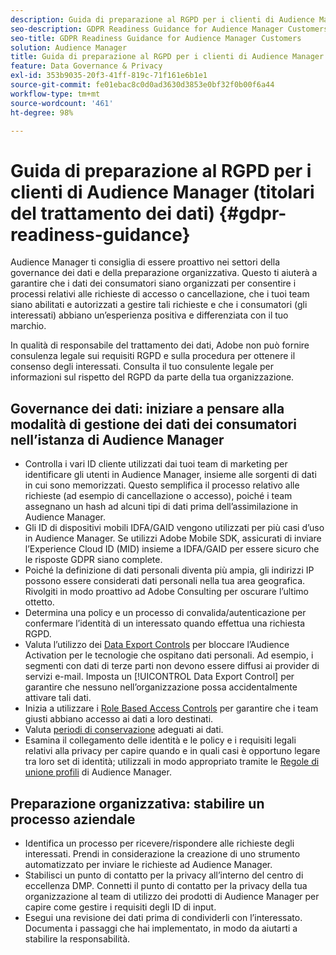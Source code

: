 ```yaml
---
description: Guida di preparazione al RGPD per i clienti di Audience Manager
seo-description: GDPR Readiness Guidance for Audience Manager Customers
seo-title: GDPR Readiness Guidance for Audience Manager Customers
solution: Audience Manager
title: Guida di preparazione al RGPD per i clienti di Audience Manager
feature: Data Governance & Privacy
exl-id: 353b9035-20f3-41ff-819c-71f161e6b1e1
source-git-commit: fe01ebac8c0d0ad3630d3853e0bf32f0b00f6a44
workflow-type: tm+mt
source-wordcount: '461'
ht-degree: 98%

---
```


# Guida di preparazione al RGPD per i clienti di Audience Manager (titolari del trattamento dei dati) {#gdpr-readiness-guidance}

Audience Manager ti consiglia di essere proattivo nei settori della governance dei dati e della preparazione organizzativa. Questo ti aiuterà a garantire che i dati dei consumatori siano organizzati per consentire i processi relativi alle richieste di accesso o cancellazione, che i tuoi team siano abilitati e autorizzati a gestire tali richieste e che i consumatori (gli interessati) abbiano un’esperienza positiva e differenziata con il tuo marchio.

In qualità di responsabile del trattamento dei dati, Adobe non può fornire consulenza legale sui requisiti RGPD e sulla procedura per ottenere il consenso degli interessati. Consulta il tuo consulente legale per informazioni sul rispetto del RGPD da parte della tua organizzazione.

## Governance dei dati: iniziare a pensare alla modalità di gestione dei dati dei consumatori nell’istanza di Audience Manager

* Controlla i vari ID cliente utilizzati dai tuoi team di marketing per identificare gli utenti in Audience Manager, insieme alle sorgenti di dati in cui sono memorizzati. Questo semplifica il processo relativo alle richieste (ad esempio di cancellazione o accesso), poiché i team assegnano un hash ad alcuni tipi di dati prima dell’assimilazione in Audience Manager.
* Gli ID di dispositivi mobili IDFA/GAID vengono utilizzati per più casi d’uso in Audience Manager. Se utilizzi Adobe Mobile SDK, assicurati di inviare l’Experience Cloud ID (MID) insieme a IDFA/GAID per essere sicuro che le risposte GDPR siano complete.
* Poiché la definizione di dati personali diventa più ampia, gli indirizzi IP possono essere considerati dati personali nella tua area geografica. Rivolgiti in modo proattivo ad Adobe Consulting per oscurare l’ultimo ottetto.
* Determina una policy e un processo di convalida/autenticazione per confermare l’identità di un interessato quando effettua una richiesta RGPD.
* Valuta l’utilizzo dei [Data Export Controls](../../features/data-export-controls.md) per bloccare l’Audience Activation per le tecnologie che ospitano dati personali. Ad esempio, i segmenti con dati di terze parti non devono essere diffusi ai provider di servizi e-mail. Imposta un [!UICONTROL Data Export Control] per garantire che nessuno nell’organizzazione possa accidentalmente attivare tali dati.
* Inizia a utilizzare i [Role Based Access Controls](../../features/administration/administration-overview.md) per garantire che i team giusti abbiano accesso ai dati a loro destinati.
* Valuta [periodi di conservazione](../../faq/faq-privacy.md#data-retention-faq) adeguati ai dati.
* Esamina il collegamento delle identità e le policy e i requisiti legali relativi alla privacy per capire quando e in quali casi è opportuno legare tra loro set di identità; utilizzali in modo appropriato tramite le [Regole di unione profili](../../features/profile-merge-rules/merge-rules-overview.md) di Audience Manager.

## Preparazione organizzativa: stabilire un processo aziendale

* Identifica un processo per ricevere/rispondere alle richieste degli interessati. Prendi in considerazione la creazione di uno strumento automatizzato per inviare le richieste ad Audience Manager.
* Stabilisci un punto di contatto per la privacy all’interno del centro di eccellenza DMP. Connetti il punto di contatto per la privacy della tua organizzazione al team di utilizzo dei prodotti di Audience Manager per capire come gestire i requisiti degli ID di input.
* Esegui una revisione dei dati prima di condividerli con l’interessato. Documenta i passaggi che hai implementato, in modo da aiutarti a stabilire la responsabilità.
